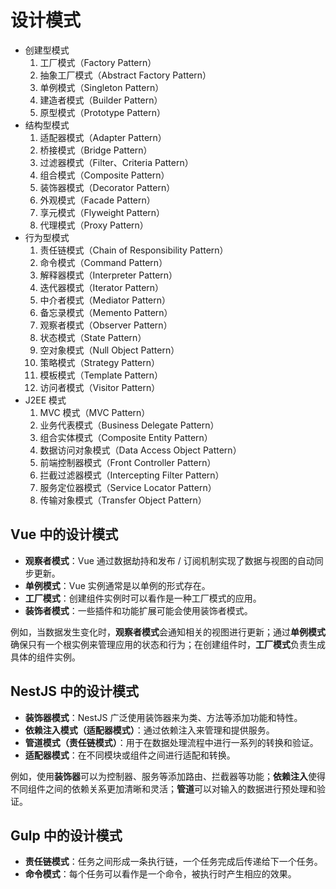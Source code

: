 # 设计模式

-   创建型模式
    1.  工厂模式（Factory Pattern）
    2.  抽象工厂模式（Abstract Factory Pattern）
    3.  单例模式（Singleton Pattern）
    4.  建造者模式（Builder Pattern）
    5.  原型模式（Prototype Pattern）
-   结构型模式
    1.  适配器模式（Adapter Pattern）
    2.  桥接模式（Bridge Pattern）
    3.  过滤器模式（Filter、Criteria Pattern）
    4.  组合模式（Composite Pattern）
    5.  装饰器模式（Decorator Pattern）
    6.  外观模式（Facade Pattern）
    7.  享元模式（Flyweight Pattern）
    8.  代理模式（Proxy Pattern）
-   行为型模式
    1.  责任链模式（Chain of Responsibility Pattern）
    2.  命令模式（Command Pattern）
    3.  解释器模式（Interpreter Pattern）
    4.  迭代器模式（Iterator Pattern）
    5.  中介者模式（Mediator Pattern）
    6.  备忘录模式（Memento Pattern）
    7.  观察者模式（Observer Pattern）
    8.  状态模式（State Pattern）
    9.  空对象模式（Null Object Pattern）
    10. 策略模式（Strategy Pattern）
    11. 模板模式（Template Pattern）
    12. 访问者模式（Visitor Pattern）
-   J2EE 模式
    1.  MVC 模式（MVC Pattern）
    2.  业务代表模式（Business Delegate Pattern）
    3.  组合实体模式（Composite Entity Pattern）
    4.  数据访问对象模式（Data Access Object Pattern）
    5.  前端控制器模式（Front Controller Pattern）
    6.  拦截过滤器模式（Intercepting Filter Pattern）
    7.  服务定位器模式（Service Locator Pattern）
    8.  传输对象模式（Transfer Object Pattern）

## Vue 中的设计模式

-   **观察者模式**：Vue 通过数据劫持和发布 / 订阅机制实现了数据与视图的自动同步更新。
-   **单例模式**：Vue 实例通常是以单例的形式存在。
-   **工厂模式**：创建组件实例时可以看作是一种工厂模式的应用。
-   **装饰者模式**：一些插件和功能扩展可能会使用装饰者模式。

例如，当数据发生变化时，**观察者模式**会通知相关的视图进行更新；通过**单例模式**确保只有一个根实例来管理应用的状态和行为；在创建组件时，**工厂模式**负责生成具体的组件实例。

## NestJS 中的设计模式

-   **装饰器模式**：NestJS 广泛使用装饰器来为类、方法等添加功能和特性。
-   **依赖注入模式（适配器模式）**：通过依赖注入来管理和提供服务。
-   **管道模式（责任链模式）**：用于在数据处理流程中进行一系列的转换和验证。
-   **适配器模式**：在不同模块或组件之间进行适配和转换。

例如，使用**装饰器**可以为控制器、服务等添加路由、拦截器等功能；**依赖注入**使得不同组件之间的依赖关系更加清晰和灵活；**管道**可以对输入的数据进行预处理和验证。

## Gulp 中的设计模式

-   **责任链模式**：任务之间形成一条执行链，一个任务完成后传递给下一个任务。
-   **命令模式**：每个任务可以看作是一个命令，被执行时产生相应的效果。
